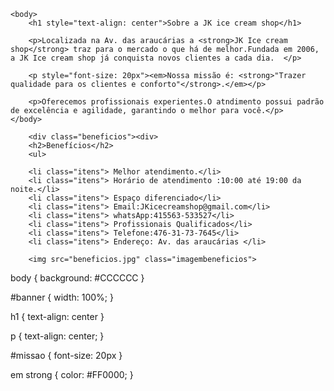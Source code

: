 <!DOCTYPE html>
<html lang="pt-br">
    <head>
        <meta charset="UTF-8">
        <title>Jk ice cream shop</title>
        <link rel="stylesheet" href="style.css">
    </head>

    <body>
        <h1 style="text-align: center">Sobre a JK ice cream shop</h1>

        <p>Localizada na Av. das araucárias a <strong>JK Ice cream shop</strong> traz para o mercado o que há de melhor.Fundada em 2006, a JK Ice cream shop já conquista novos clientes a cada dia.  </p>

        <p style="font-size: 20px"><em>Nossa missão é: <strong>"Trazer qualidade para os clientes e conforto"</strong>.</em></p>

        <p>Oferecemos profissionais experientes.O atndimento possui padrão de excelência e agilidade, garantindo o melhor para você.</p>
    </body>
</html>

        <div class="beneficios"><div>
        <h2>Benefícios</h2>
        <ul>

        <li class="itens"> Melhor atendimento.</li>
        <li class="itens"> Horário de atendimento :10:00 até 19:00 da noite.</li>
        <li class="itens"> Espaço diferenciado</li>
        <li class="itens"> Email:JKicecreamshop@gmail.com</li>
        <li class="itens"> whatsApp:415563-533527</li>
        <li class="itens"> Profissionais Qualificados</li>
        <li class="itens"> Telefone:476-31-73-7645</li>
        <li class="itens"> Endereço: Av. das araucárias </li>

        <img src="beneficios.jpg" class="imagembeneficios">


body {
    background: #CCCCCC
}

#banner {
    width: 100%;
}

h1 {
    text-align: center
}

p {
    text-align: center;
}

#missao {
    font-size: 20px
}

em strong {
    color: #FF0000;
}
